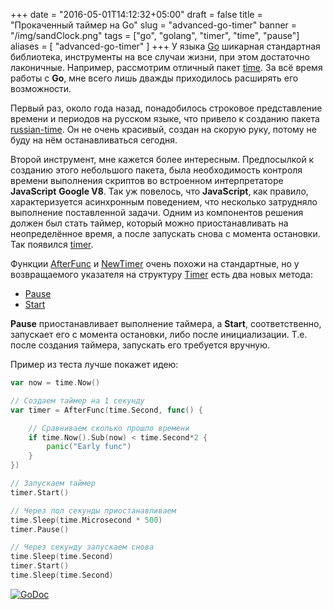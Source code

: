 +++
date = "2016-05-01T14:12:32+05:00"
draft = false
title = "Прокаченный таймер на Go"
slug = "advanced-go-timer"
banner = "/img/sandClock.png"
tags = ["go", "golang", "timer", "time", "pause"]
aliases = [
	"advanced-go-timer"
]
+++
У языка [Go](https://golang.org/) шикарная стандартная библиотека, инструменты на все случаи жизни, при этом достаточно лаконичные. Например, рассмотрим отличный пакет [time](https://golang.org/pkg/time/). За всё время работы с **Go**, мне всего лишь дважды приходилось расширять его возможности.

Первый раз, около года назад, понадобилось строковое представление времени и периодов на русском языке, что привело к созданию пакета [russian-time](https://github.com/ivahaev/russian-time). Он не очень красивый, создан на скорую руку, потому не буду на нём останавливаться сегодня.

Второй инструмент, мне кажется более интересным. Предпосылкой к созданию этого небольшого пакета, была необходимость контроля времени выполнения скриптов во встроенном интерпретаторе **JavaScript** **Google V8**. Так уж повелось, что **JavaScript**, как правило, характеризуется асинхронным поведением, что несколько затрудняло выполнение поставленной задачи. Одним из компонентов решения должен был стать таймер, который можно приостанавливать на неопределённое время, а после запускать снова с момента остановки. Так появился [timer](https://github.com/ivahaev/timer).

<!--more-->

Функции [AfterFunc](https://godoc.org/github.com/ivahaev/timer#AfterFunc)  и [NewTimer](https://godoc.org/github.com/ivahaev/timer#NewTimer)  очень похожи на стандартные, но у возвращаемого указателя на структуру [Timer](https://godoc.org/github.com/ivahaev/timer#Timer) есть два новых метода:

*  [Pause](https://godoc.org/github.com/ivahaev/timer#Timer.Pause)
*  [Start](https://godoc.org/github.com/ivahaev/timer#Timer.Start)

**Pause** приостанавливает выполнение таймера, а **Start**, соответственно, запускает его с момента остановки, либо после инициализации. Т.е. после создания таймера, запускать его требуется вручную.

Пример из теста лучше покажет идею:

```go
var now = time.Now()

// Создаем таймер на 1 секунду
var timer = AfterFunc(time.Second, func() {

    // Сравниваем сколько прошло времени
	if time.Now().Sub(now) < time.Second*2 {
		panic("Early func")
	}
})

// Запускаем таймер
timer.Start()

// Через пол секунды приостанавливаем
time.Sleep(time.Microsecond * 500)
timer.Pause()

// Через секунду запускаем снова
time.Sleep(time.Second)
timer.Start()
time.Sleep(time.Second)
```

[![GoDoc](https://godoc.org/github.com/ivahaev/timer?status.svg)](https://godoc.org/github.com/ivahaev/timer)